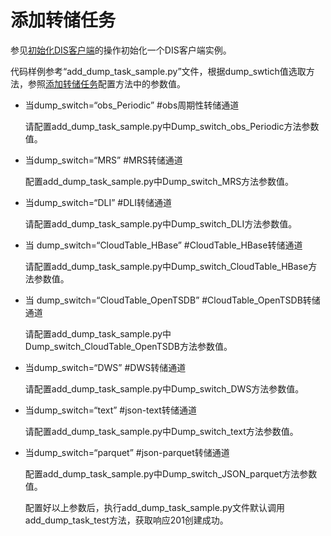 # 添加转储任务<a name="dayu_06_0028"></a>

参见[初始化DIS客户端](初始化DIS客户端-2.md)的操作初始化一个DIS客户端实例。

代码样例参考“add\_dump\_task\_sample.py”文件，根据dump\_swtich值选取方法，参照[添加转储任务](https://support.huaweicloud.com/api-dis/dis_02_0410.html#)配置方法中的参数值。

-   当dump\_switch=“obs\_Periodic”     \#obs周期性转储通道

    请配置add\_dump\_task\_sample.py中Dump\_switch\_obs\_Periodic方法参数值。

-   当dump\_switch=“MRS”   \#MRS转储通道

    配置add\_dump\_task\_sample.py中Dump\_switch\_MRS方法参数值。

-   当dump\_switch=“DLI”    \#DLI转储通道

    请配置add\_dump\_task\_sample.py中Dump\_switch\_DLI方法参数值。

-   当 dump\_switch=“CloudTable\_HBase”   \#CloudTable\_HBase转储通道

    请配置add\_dump\_task\_sample.py中Dump\_switch\_CloudTable\_HBase方法参数值。

-   当 dump\_switch=“CloudTable\_OpenTSDB”    \#CloudTable\_OpenTSDB转储通道

    请配置add\_dump\_task\_sample.py中Dump\_switch\_CloudTable\_OpenTSDB方法参数值。

-   当dump\_switch=“DWS”    \#DWS转储通道

    请配置add\_dump\_task\_sample.py中Dump\_switch\_DWS方法参数值。

-   当dump\_switch=“text”    \#json-text转储通道

    请配置add\_dump\_task\_sample.py中Dump\_switch\_text方法参数值。

-   当dump\_switch=“parquet”    \#json-parquet转储通道

    配置add\_dump\_task\_sample.py中Dump\_switch\_JSON\_parquet方法参数值。

    配置好以上参数后，执行add\_dump\_task\_sample.py文件默认调用add\_dump\_task\_test方法，获取响应201创建成功。


